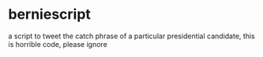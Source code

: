 # berniescript
a script to tweet the catch phrase of a particular presidential candidate, this is horrible code, please ignore
